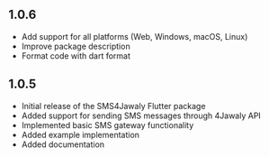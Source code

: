 ## 1.0.6

* Add support for all platforms (Web, Windows, macOS, Linux)
* Improve package description
* Format code with dart format

## 1.0.5

* Initial release of the SMS4Jawaly Flutter package
* Added support for sending SMS messages through 4Jawaly API
* Implemented basic SMS gateway functionality
* Added example implementation
* Added documentation
